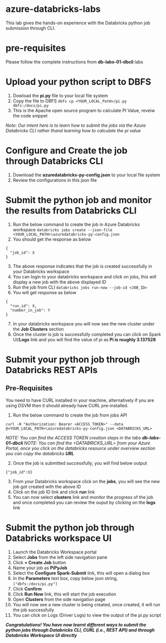 # azure-databricks-labs
This lab gives the hands-on experience with the Databricks python job submission through CLI.

# pre-requisites
Please follow the complete instructions from **db-labs-01-dbcli** labs

# Upload your python script to DBFS

1. Dowload the **pi.py** file to your local file system 
2. Copy the file to DBFS
    ` dbfs cp <YOUR_LOCAL_PatH>/pi.py dbfs:/docs/pi.py `
3. This is the Apache open source program to calculate PI Value, reveiw the code snippet 

*Note: Our intent here is to learn how to submit the jobs via the Azure Databricks CLI rather thand learning how to calculate the pi value*

# Configure and Create the job through Databricks CLI

1. Download the **azuredatabricks-py-config.json** to your local file system 
2. Review the configurations in this json file

# Submit the python job and monitor the results from Databricks CLI

1. Run the below command to create the job in Azure Databricks workspace
    ` databricks jobs create --json-file <YOUR_LOCAL_PATH>\azuredatabricks-py-config.json `
2. You should get the response as below

```
{
  "job_id": X
}
```
3. The above response indicates that the job is created successfully in your Databricks workspace
4. You can login to your databricks workspace and click on jobs, this will display a new job with the above displayed ID
5. Run the job from CLI
    ` databricks jobs run-now --job-id <JOB_ID> `
6. You will get response as below
```
{
  "run_id": X,
  "number_in_job": Y
} 
```
7. In your databricks workspace you will now see the new cluster under the **Job Clusters** section
8. Once the cluster is job is successfully completed you can click on Spark UI/**Logs** link and you will find the value of pi as **Pi is roughly 3.137528**

# Submit your python job through Databricks REST APIs

## Pre-Requisites
You need to have CURL installed in your machine, alternatively if you are using DSVM then it should already have CURL pre-installed.

1. Run the below command to create the job from jobs API

` curl -H "Authorization: Bearer <ACCESS_TOKEN>" --data @<YOUR_LOCAL_PATH>\azuredatabricks-py-config.json <DATABRICKS_URL> `

*NOTE: You can find the ACCESS TOKEN creation steps in the labs **db-labs-01-dbcli***
*NOTE: You can find the <DATABRICKS_URL> from your Azure Portal, once you click on the databricks resource under overview section you can copy the databricks **URL***

2. Once the job is submitted successfully, you will find below output
```
{"job_id":X}
```

3. From your Databricks workspace click on the **jobs**, you will see the new job got created with the above ID
4. Click on the job ID link and click **run** link
5. You can now select **clusters** link and monitor the progress of the job and once completed you can review the ouput by clicking on the **logs** link 

# Submit the python job through Databricks workspace UI

1. Launch the Databricks Workspace portal
2. Select **Jobs** from the left side navigation pane
3. Click **+ Create Job** button
4. Name your job as **PiPyJob**
5. Select the **Configure Spark-Submit** link, this will open a dialog box
6. In the **Parameters** text box, copy below json string,  
 `["dbfs:/docs/pi.py"]`
 7. Click **Confirm**
 8. Click **Run Now** link, this will start the job execution
 9. Open **Clusters** from the side navigation page
 10. You will now see a new cluster is being created, once created, it will run the job successfully
 11. You can click on Logs (Driver Logs) to view the output of the pi.py script

 ***Congratulations! You have now learnt different ways to submit the python jobs through Databricks CLI, CURL (i.e., REST API) and through Databricks Workspace UI directly*** 

